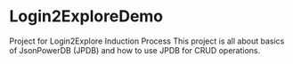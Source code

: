 # Login2ExploreDemo
Project for Login2Explore Induction Process
This project is all about basics of JsonPowerDB (JPDB) and how to use JPDB for CRUD operations.
